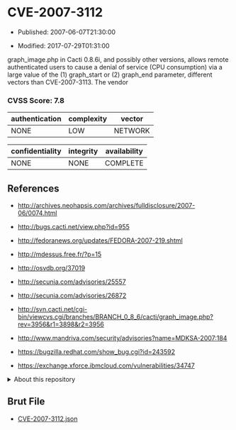 # CVE-2007-3112

- Published: 2007-06-07T21:30:00

- Modified: 2017-07-29T01:31:00

graph_image.php in Cacti 0.8.6i, and possibly other versions, allows remote authenticated users to cause a denial of service (CPU consumption) via a large value of the (1) graph_start or (2) graph_end parameter, different vectors than CVE-2007-3113. The vendor

### CVSS Score: **7.8**

| authentication | complexity | vector |
| --- | --- | --- |
| NONE | LOW | NETWORK |

| confidentiality | integrity | availability |
| --- | --- | --- |
| NONE | NONE | COMPLETE |

## References

* http://archives.neohapsis.com/archives/fulldisclosure/2007-06/0074.html

* http://bugs.cacti.net/view.php?id=955

* http://fedoranews.org/updates/FEDORA-2007-219.shtml

* http://mdessus.free.fr/?p=15

* http://osvdb.org/37019

* http://secunia.com/advisories/25557

* http://secunia.com/advisories/26872

* http://svn.cacti.net/cgi-bin/viewcvs.cgi/branches/BRANCH_0_8_6/cacti/graph_image.php?rev=3956&r1=3898&r2=3956

* http://www.mandriva.com/security/advisories?name=MDKSA-2007:184

* https://bugzilla.redhat.com/show_bug.cgi?id=243592

* https://exchange.xforce.ibmcloud.com/vulnerabilities/34747

<details>
<summary>About this repository</summary> 

  This repository is part of the project [Live Hack CVE](https://github.com/Live-Hack-CVE). Main website can be found [www.live-hack.org](https://www.live-hack.org) 
  
  Made by [Sn0wAlice](https://github.com/Sn0wAlice) for the people that care about security and need to have a feed of the latest CVEs. Hope you enjoy it, don't forget to star the repo and follow me on [Twitter](https://twitter.com/Sn0wAlice) and [Github](https://github.com/Sn0wAlice). And that is my [personnal website](https://www.alice-snow.me/)

  - [Home Page](https://github.com/Live-Hack-CVE)
  - [Framework](https://github.com/Live-Hack-CVE/cve-framework)
  - [CVE database](https://github.com/Live-Hack-CVE/full_database)
  - [Changelog](https://github.com/Live-Hack-CVE/Changelog)
</details>

## Brut File

* [CVE-2007-3112.json](https://raw.githubusercontent.com/Live-Hack-CVE/full_database/main/cves/2007/CVE-2007-3112.json)


